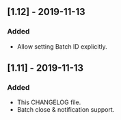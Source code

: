 ## [1.12] - 2019-11-13
### Added
- Allow setting Batch ID explicitly. 

## [1.11] - 2019-11-13
### Added
- This CHANGELOG file.
- Batch close & notification support.